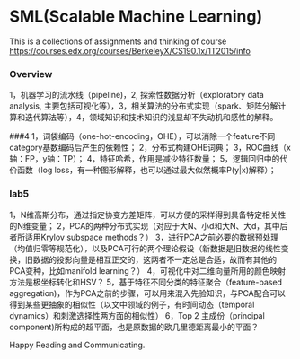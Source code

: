 # SML(Scalable Machine Learning)

This is a collections of assignments and thinking of course
https://courses.edx.org/courses/BerkeleyX/CS190.1x/1T2015/info

### Overview
1，机器学习的流水线（pipeline)，2, 探索性数据分析（exploratory data analysis,
主要包括可视化等），3，相关算法的分布式实现（spark、矩阵分解计算和迭代算法等），4，领域知识和技术知识的浅显却不失动机和感性的解释。

###4
1，词袋编码（one-hot-encoding，OHE），可以消除一个feature不同category基数编码后产生的依赖性；
2，分布式构建OHE词典；
3，ROC曲线（x轴：FP，y轴：TP）；
4，特征哈希，作用是减少特征数量；
5，逻辑回归中的代价函数（log loss，有一种图形解释，也可以通过最大似然概率P(y|x)解释）；

### lab5
1，N维高斯分布，通过指定协变方差矩阵，可以方便的采样得到具备特定相关性的N维变量；
2，PCA的两种分布式实现（对应于大N、小d和大N、大d，其中后者所适用Krylov subspace methods？）
3，进行PCA之前必要的数据预处理（均值归零等规范化），以及PCA可行的两个理论假设（新数据是旧数据的线性变换，旧数据的投影向量是相互正交的，这两者不一定总是合适，故而有其他的PCA变种，比如manifold learning？）
4，可视化中对二维向量所用的颜色映射方法是极坐标转化和HSV？
5，基于特征不同分类的特征聚合（feature-based aggregation)，作为PCA之前的步骤，可以用来混入先验知识，与PCA配合可以得到某些更抽象的相似性（以文中领域的例子，有时间动态（temporal dynamics）和刺激选择性两方面的相似性）
6，Top 2 主成份（principal component)所构成的超平面，也是原数据的欧几里德距离最小的平面？

Happy Reading and Communicating.
